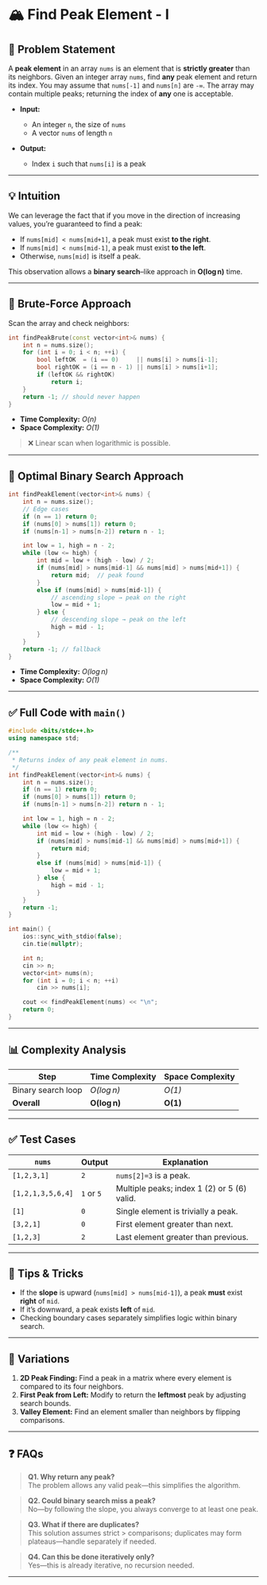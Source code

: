 # 🏔️ Find Peak Element - I


## 📄 Problem Statement

A **peak element** in an array `nums` is an element that is **strictly greater** than its neighbors. Given an integer array `nums`, find **any** peak element and return its index. You may assume that `nums[-1]` and `nums[n]` are `-∞`. The array may contain multiple peaks; returning the index of **any** one is acceptable.

* **Input:**

  * An integer `n`, the size of `nums`
  * A vector `nums` of length `n`
* **Output:**

  * Index `i` such that `nums[i]` is a peak

---

## 💡 Intuition

We can leverage the fact that if you move in the direction of increasing values, you’re guaranteed to find a peak:

* If `nums[mid] < nums[mid+1]`, a peak must exist **to the right**.
* If `nums[mid] < nums[mid-1]`, a peak must exist **to the left**.
* Otherwise, `nums[mid]` is itself a peak.

This observation allows a **binary search**–like approach in **O(log n)** time.

---

## 🐢 Brute‑Force Approach

Scan the array and check neighbors:

```cpp
int findPeakBrute(const vector<int>& nums) {
    int n = nums.size();
    for (int i = 0; i < n; ++i) {
        bool leftOK  = (i == 0)     || nums[i] > nums[i-1];
        bool rightOK = (i == n - 1) || nums[i] > nums[i+1];
        if (leftOK && rightOK)
            return i;
    }
    return -1; // should never happen
}
```

* **Time Complexity:** *O(n)*
* **Space Complexity:** *O(1)*

> ❌ Linear scan when logarithmic is possible.

---

## 🚀 Optimal Binary Search Approach

```cpp
int findPeakElement(vector<int>& nums) {
    int n = nums.size();
    // Edge cases
    if (n == 1) return 0;
    if (nums[0] > nums[1]) return 0;
    if (nums[n-1] > nums[n-2]) return n - 1;

    int low = 1, high = n - 2;
    while (low <= high) {
        int mid = low + (high - low) / 2;
        if (nums[mid] > nums[mid-1] && nums[mid] > nums[mid+1]) {
            return mid;  // peak found
        }
        else if (nums[mid] > nums[mid-1]) {
            // ascending slope → peak on the right
            low = mid + 1;
        } else {
            // descending slope → peak on the left
            high = mid - 1;
        }
    }
    return -1; // fallback
}
```

* **Time Complexity:** *O(log n)*
* **Space Complexity:** *O(1)*

---

## ✅ Full Code with `main()`

```cpp
#include <bits/stdc++.h>
using namespace std;

/**
 * Returns index of any peak element in nums.
 */
int findPeakElement(vector<int>& nums) {
    int n = nums.size();
    if (n == 1) return 0;
    if (nums[0] > nums[1]) return 0;
    if (nums[n-1] > nums[n-2]) return n - 1;

    int low = 1, high = n - 2;
    while (low <= high) {
        int mid = low + (high - low) / 2;
        if (nums[mid] > nums[mid-1] && nums[mid] > nums[mid+1]) {
            return mid;
        }
        else if (nums[mid] > nums[mid-1]) {
            low = mid + 1;
        } else {
            high = mid - 1;
        }
    }
    return -1;
}

int main() {
    ios::sync_with_stdio(false);
    cin.tie(nullptr);

    int n;
    cin >> n;
    vector<int> nums(n);
    for (int i = 0; i < n; ++i)
        cin >> nums[i];

    cout << findPeakElement(nums) << "\n";
    return 0;
}
```

---

## 📊 Complexity Analysis

| Step               | Time Complexity | Space Complexity |
| ------------------ | --------------- | ---------------- |
| Binary search loop | *O(log n)*      | *O(1)*           |
| **Overall**        | **O(log n)**    | **O(1)**         |

---

## ✅ Test Cases

| `nums`            | Output     | Explanation                                 |
| ----------------- | ---------- | ------------------------------------------- |
| `[1,2,3,1]`       | `2`        | `nums[2]=3` is a peak.                      |
| `[1,2,1,3,5,6,4]` | `1` or `5` | Multiple peaks; index 1 (2) or 5 (6) valid. |
| `[1]`             | `0`        | Single element is trivially a peak.         |
| `[3,2,1]`         | `0`        | First element greater than next.            |
| `[1,2,3]`         | `2`        | Last element greater than previous.         |

---

## 🎯 Tips & Tricks

* If the **slope** is upward (`nums[mid] > nums[mid-1]`), a peak **must** exist **right** of `mid`.
* If it’s downward, a peak exists **left** of `mid`.
* Checking boundary cases separately simplifies logic within binary search.

---

## 🔄 Variations

1. **2D Peak Finding:** Find a peak in a matrix where every element is compared to its four neighbors.
2. **First Peak from Left:** Modify to return the **leftmost** peak by adjusting search bounds.
3. **Valley Element:** Find an element smaller than neighbors by flipping comparisons.

---

## ❓ FAQs

> **Q1. Why return any peak?** <br>
> The problem allows any valid peak—this simplifies the algorithm.

> **Q2. Could binary search miss a peak?** <br>
> No—by following the slope, you always converge to at least one peak.

> **Q3. What if there are duplicates?** <br>
> This solution assumes strict > comparisons; duplicates may form plateaus—handle separately if needed.

> **Q4. Can this be done iteratively only?** <br>
> Yes—this is already iterative, no recursion needed.

---

